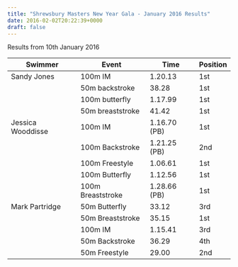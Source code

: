 ```yaml
---
title: "Shrewsbury Masters New Year Gala - January 2016 Results"
date: 2016-02-02T20:22:39+0000
draft: false
---
```

Results from 10th January 2016

| Swimmer |Event |Time |Position |
|---|---|---|---|
| Sandy Jones |100m IM |1.20.13 |1st |
|  |50m backstroke |38.28 |1st |
|  |100m butterfly |1.17.99 |1st |
|  |50m breaststroke |41.42 |1st |
| Jessica Wooddisse |100m IM |1.16.70 (PB) |1st |
|  |100m Backstroke |1.21.25 (PB) |2nd |
|  |100m Freestyle |1.06.61 |1st |
|  |100m Butterfly |1.12.56 |1st |
|  |100m Breaststroke |1.28.66 (PB) |1st |
| Mark Partridge |50m Butterfly |33.12 |3rd |
|  |50m Breaststroke |35.15 |1st |
|  |100m IM |1.15.41 |3rd |
|  |50m Backstroke |36.29 |4th |
|  |50m Freestyle |29.00 |2nd |

